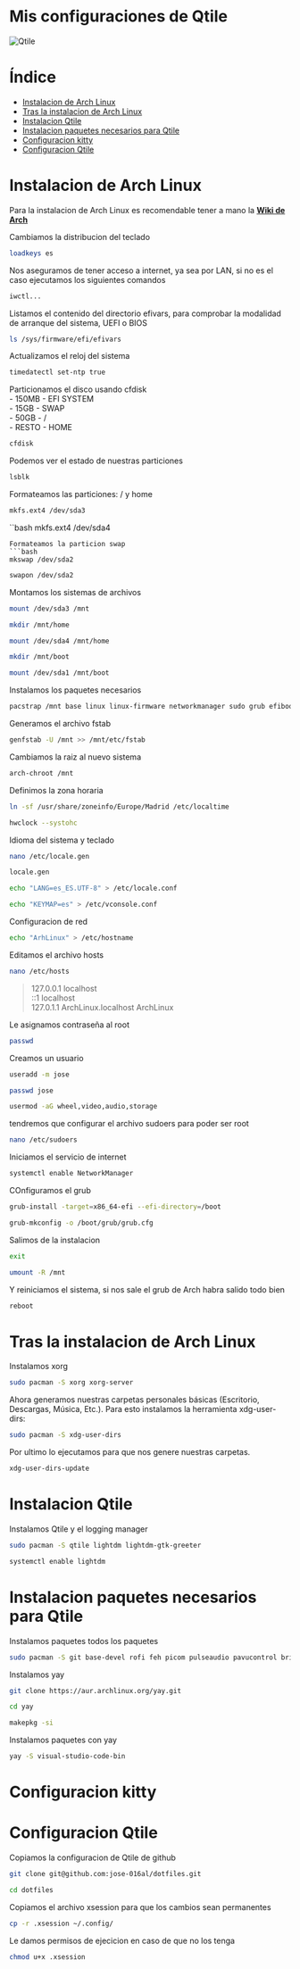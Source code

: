 # Mis configuraciones de Qtile

![Qtile](.screenshots/qtile.png)

# Índice

- [Instalacion de Arch Linux](#instalacion-de-arch-linux)
- [Tras la instalacion de Arch Linux](#tras-la-instalacion-de-arch-Linux)
- [Instalacion Qtile](#instalacion-qtile)
- [Instalacion paquetes necesarios para Qtile](#instalacion-paquetes-necesarios-para-qtile)
- [Configuracion kitty](#configuracion-kitty)
- [Configuracion Qtile](#configuracion-qtile)


# Instalacion de Arch Linux

Para la instalacion de Arch Linux es recomendable tener a mano la **[Wiki de Arch](https://wiki.archlinux.org/title/Installation_guide_(Espa%C3%B1ol))**

Cambiamos la distribucion del teclado 
```bash
loadkeys es
```
Nos aseguramos de tener acceso a internet, ya sea por LAN, si no es el caso ejecutamos los siguientes comandos
```bash
iwctl...
```
Listamos el contenido del directorio efivars, para comprobar la modalidad de arranque del sistema, UEFI o BIOS
```bash
ls /sys/firmware/efi/efivars
```
Actualizamos el reloj del sistema
```bash
timedatectl set-ntp true
```
Particionamos el disco usando cfdisk  
    - 150MB - EFI SYSTEM  
    - 15GB - SWAP  
    - 50GB - /  
    - RESTO - HOME  
```bash
cfdisk
```
Podemos ver el estado de nuestras particiones
```bash
lsblk
```
Formateamos las particiones: / y home
```bash
mkfs.ext4 /dev/sda3
```
``bash
mkfs.ext4 /dev/sda4
```
Formateamos la particion swap
```bash
mkswap /dev/sda2
```
```bash
swapon /dev/sda2
```
Montamos los sistemas de archivos
```bash
mount /dev/sda3 /mnt
```
```bash
mkdir /mnt/home
```
```bash
mount /dev/sda4 /mnt/home
```
```bash
mkdir /mnt/boot
```
```bash
mount /dev/sda1 /mnt/boot
```
Instalamos los paquetes necesarios
```bash
pacstrap /mnt base linux linux-firmware networkmanager sudo grub efibootmgr nano kitty firefox
```
Generamos el archivo fstab
```bash
genfstab -U /mnt >> /mnt/etc/fstab
```
Cambiamos la raiz al nuevo sistema
```bash
arch-chroot /mnt
```
Definimos la zona horaria
```bash
ln -sf /usr/share/zoneinfo/Europe/Madrid /etc/localtime
```
```bash
hwclock --systohc
```
Idioma del sistema y teclado
```bash
nano /etc/locale.gen
```
```bash
locale.gen
```
```bash
echo "LANG=es_ES.UTF-8" > /etc/locale.conf
```
```bash
echo "KEYMAP=es" > /etc/vconsole.conf
```
Configuracion de red
```bash
echo "ArhLinux" > /etc/hostname
```
Editamos el archivo hosts
```bash
nano /etc/hosts
```
> 127.0.0.1	localhost  
> ::1		    localhost  
> 127.0.1.1	ArchLinux.localhost	ArchLinux    

Le asignamos contraseña al root
```bash
passwd
```
Creamos un usuario
```bash
useradd -m jose
```
```bash
passwd jose
```
```bash
usermod -aG wheel,video,audio,storage
```
tendremos que configurar el archivo sudoers para poder ser root
```bash
nano /etc/sudoers
```
Iniciamos el servicio de internet
```bash
systemctl enable NetworkManager
```
COnfiguramos el grub
```bash
grub-install -target=x86_64-efi --efi-directory=/boot
```
```bash
grub-mkconfig -o /boot/grub/grub.cfg
```
Salimos de la instalacion
```bash
exit
```
```bash
umount -R /mnt
```
Y reiniciamos el sistema, si nos sale el grub de Arch habra salido todo bien
```bash
reboot
```

# Tras la instalacion de Arch Linux

Instalamos xorg
```bash
sudo pacman -S xorg xorg-server
```
Ahora generamos nuestras carpetas personales básicas (Escritorio, Descargas, Música, Etc.).
Para esto instalamos la herramienta xdg-user-dirs:
```bash
sudo pacman -S xdg-user-dirs
```
Por ultimo lo ejecutamos para que nos genere nuestras carpetas.
```bash
xdg-user-dirs-update
```

# Instalacion Qtile

Instalamos Qtile y el logging manager
```bash
sudo pacman -S qtile lightdm lightdm-gtk-greeter
```
```bash
systemctl enable lightdm
```

# Instalacion paquetes necesarios para Qtile

Instalamos paquetes todos los paquetes 
```bash
sudo pacman -S git base-devel rofi feh picom pulseaudio pavucontrol bridghtnessctl xorg-xinit volumeicon cbatticon udisks2 udiskie ttf-dejavu ttf-liberation noto-fonts ntfs-3g arandr vlc imv scrot unzip lxappearance wget network-manager-applet notification-daemon libnotify
```
Instalamos yay
```bash 
git clone https://aur.archlinux.org/yay.git
```
```bash
cd yay
```
```bash
makepkg -si
```
Instalamos paquetes con yay
```bash
yay -S visual-studio-code-bin 
```

# Configuracion kitty

# Configuracion Qtile

Copiamos la configuracion de Qtile de github
```bash
git clone git@github.com:jose-016al/dotfiles.git
```
```bash
cd dotfiles
```
Copiamos el archivo xsession para que los cambios sean permanentes
```bash
cp -r .xsession ~/.config/
```
Le damos permisos de ejecicion en caso de que no los tenga
```bash
chmod u+x .xsession
```